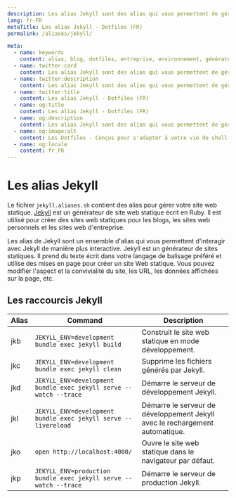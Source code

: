 ```yaml
---
description: Les alias Jekyll sont des alias qui vous permettent de gérer votre site web statique. Jekyll est un générateur de site web statique écrit en Ruby. Il est utilisé pour créer des sites web statiques pour les blogs, les sites web personnels et les sites web d'entreprise.
lang: fr-FR
metaTitle: Les alias Jekyll - Dotfiles (FR)
permalink: /aliases/jekyll/

meta:
  - name: keywords
    content: alias, blog, dotfiles, entreprise, environnement, générateur, jekyll, ruby, shell, site web, site web statique
  - name: twitter:card
    content: Les alias Jekyll sont des alias qui vous permettent de gérer votre site web statique. Jekyll est un générateur de site web statique écrit en Ruby. Il est utilisé pour créer des sites web statiques pour les blogs, les sites web personnels et les sites web d'entreprise.
  - name: twitter:description
    content: Les alias Jekyll sont des alias qui vous permettent de gérer votre site web statique. Jekyll est un générateur de site web statique écrit en Ruby. Il est utilisé pour créer des sites web statiques pour les blogs, les sites web personnels et les sites web d'entreprise.
  - name: twitter:title
    content: Les alias Jekyll - Dotfiles (FR)
  - name: og:title
    content: Les alias Jekyll - Dotfiles (FR)
  - name: og:description
    content: Les alias Jekyll sont des alias qui vous permettent de gérer votre site web statique. Jekyll est un générateur de site web statique écrit en Ruby. Il est utilisé pour créer des sites web statiques pour les blogs, les sites web personnels et les sites web d'entreprise.
  - name: og:image:alt
    content: Les Dotfiles - Conçus pour s'adapter à votre vie de shell
  - name: og:locale
    content: fr_FR
---
```


# Les alias Jekyll

Le fichier `jekyll.aliases.sh` contient des alias pour gérer votre site web
statique. [Jekyll](https://jekyllrb.com/) est un générateur de site web statique
écrit en Ruby. Il est utilisé pour créer des sites web statiques pour les blogs,
les sites web personnels et les sites web d'entreprise.

Les alias de Jekyll sont un ensemble d'alias qui vous permettent d'interagir
avec Jekyll de manière plus interactive. Jekyll est un générateur de sites
statiques. Il prend du texte écrit dans votre langage de balisage préféré et
utilise des mises en page pour créer un site Web statique. Vous pouvez modifier
l'aspect et la convivialité du site, les URL, les données affichées sur la
page, etc.

## Les raccourcis Jekyll

| Alias | Command                                                           | Description                                                                  |
| ----- | ----------------------------------------------------------------- | ---------------------------------------------------------------------------- |
| jkb   | `JEKYLL_ENV=development bundle exec jekyll build`                 | Construit le site web statique en mode développement.                        |
| jkc   | `JEKYLL_ENV=development bundle exec jekyll clean`                 | Supprime les fichiers générés par Jekyll.                                    |
| jkd   | `JEKYLL_ENV=development bundle exec jekyll serve --watch --trace` | Démarre le serveur de développement Jekyll.                                  |
| jkl   | `JEKYLL_ENV=development bundle exec jekyll serve --livereload`    | Démarre le serveur de développement Jekyll avec le rechargement automatique. |
| jko   | `open http://localhost:4000/`                                     | Ouvre le site web statique dans le navigateur par défaut.                    |
| jkp   | `JEKYLL_ENV=production bundle exec jekyll serve --watch --trace`  | Démarre le serveur de production Jekyll.                                     |
